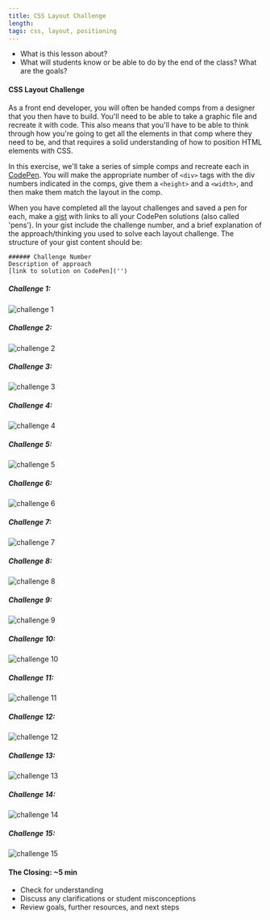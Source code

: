 ```yaml
---
title: CSS Layout Challenge
length:
tags: css, layout, positioning
---
```



* What is this lesson about?
* What will students know or be able to do by the end of the class? What are the goals?

#### CSS Layout Challenge

As a front end developer, you will often be handed comps from a designer that you then have to build. You'll need to be able to take a graphic file and recreate it with code. This also means that you'll have to be able to think through how you're going to get all the elements in that comp where they need to be, and that requires a solid understanding of how to position HTML elements with CSS.

In this exercise, we'll take a series of simple comps and recreate each in [CodePen](www.codepen.io). You will make the appropriate number of `<div>` tags with the div numbers indicated in the comps, give them a `<height>` and a `<width>`, and then make them match the layout in the comp.

When you have completed all the layout challenges and saved a pen for each, make a [gist](https://gist.github.com/) with links to all your CodePen solutions (also called 'pens'). In your gist include the challenge number, and a brief explanation of the approach/thinking you used to solve each layout challenge. The structure of your gist content should be:

```
###### Challenge Number
Description of approach
[link to solution on CodePen]('')
```

##### Challenge 1:

![challenge 1](images/css1.png)


##### Challenge 2:

![challenge 2](images/css2.png)


##### Challenge 3:

![challenge 3](images/css3.png)


##### Challenge 4:

![challenge 4](images/css4.png)


##### Challenge 5:

![challenge 5](images/css5.png)


##### Challenge 6:

![challenge 6](images/css6.png)


##### Challenge 7:

![challenge 7](images/css7.png)


##### Challenge 8:

![challenge 8](images/css8.png)


##### Challenge 9:

![challenge 9](images/css9.png)


##### Challenge 10:

![challenge 10](images/css10.png)


##### Challenge 11:

![challenge 11](images/css11.png)


##### Challenge 12:

![challenge 12](images/css12.png)


##### Challenge 13:

![challenge 13](images/css13.png)


##### Challenge 14:

![challenge 14](images/css14.png)


##### Challenge 15:

![challenge 15](images/css15.png)


#### The Closing: ~5 min

* Check for understanding
* Discuss any clarifications or student misconceptions
* Review goals, further resources, and next steps
